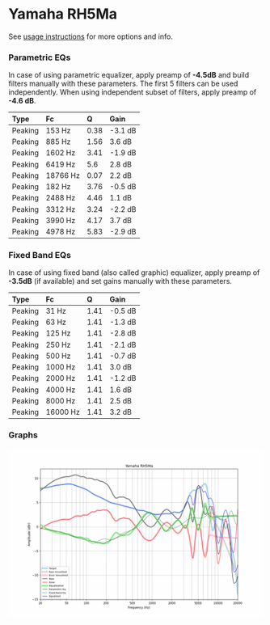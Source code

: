 # Yamaha RH5Ma
See [usage instructions](https://github.com/jaakkopasanen/AutoEq#usage) for more options and info.

### Parametric EQs
In case of using parametric equalizer, apply preamp of **-4.5dB** and build filters manually
with these parameters. The first 5 filters can be used independently.
When using independent subset of filters, apply preamp of **-4.6 dB**.

| Type    | Fc       |    Q | Gain    |
|:--------|:---------|:-----|:--------|
| Peaking | 153 Hz   | 0.38 | -3.1 dB |
| Peaking | 885 Hz   | 1.56 | 3.6 dB  |
| Peaking | 1602 Hz  | 3.41 | -1.9 dB |
| Peaking | 6419 Hz  | 5.6  | 2.8 dB  |
| Peaking | 18766 Hz | 0.07 | 2.2 dB  |
| Peaking | 182 Hz   | 3.76 | -0.5 dB |
| Peaking | 2488 Hz  | 4.46 | 1.1 dB  |
| Peaking | 3312 Hz  | 3.24 | -2.2 dB |
| Peaking | 3990 Hz  | 4.17 | 3.7 dB  |
| Peaking | 4978 Hz  | 5.83 | -2.9 dB |

### Fixed Band EQs
In case of using fixed band (also called graphic) equalizer, apply preamp of **-3.5dB**
(if available) and set gains manually with these parameters.

| Type    | Fc       |    Q | Gain    |
|:--------|:---------|:-----|:--------|
| Peaking | 31 Hz    | 1.41 | -0.5 dB |
| Peaking | 63 Hz    | 1.41 | -1.3 dB |
| Peaking | 125 Hz   | 1.41 | -2.8 dB |
| Peaking | 250 Hz   | 1.41 | -2.1 dB |
| Peaking | 500 Hz   | 1.41 | -0.7 dB |
| Peaking | 1000 Hz  | 1.41 | 3.0 dB  |
| Peaking | 2000 Hz  | 1.41 | -1.2 dB |
| Peaking | 4000 Hz  | 1.41 | 1.6 dB  |
| Peaking | 8000 Hz  | 1.41 | 2.5 dB  |
| Peaking | 16000 Hz | 1.41 | 3.2 dB  |

### Graphs
![](./Yamaha%20RH5Ma.png)